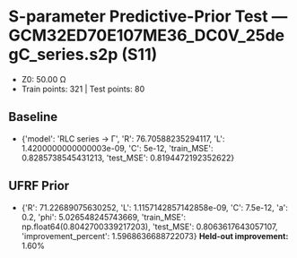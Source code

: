 # S-parameter Predictive-Prior Test — GCM32ED70E107ME36_DC0V_25degC_series.s2p (S11)
- Z0: 50.00 Ω
- Train points: 321  |  Test points: 80

## Baseline
- {'model': 'RLC series -> Γ', 'R': 76.70588235294117, 'L': 1.4200000000000003e-09, 'C': 5e-12, 'train_MSE': 0.8285738545431213, 'test_MSE': 0.8194472192352622}

## UFRF Prior
- {'R': 71.22689075630252, 'L': 1.1157142857142858e-09, 'C': 7.5e-12, 'a': 0.2, 'phi': 5.026548245743669, 'train_MSE': np.float64(0.8042700339217203), 'test_MSE': 0.8063617643057107, 'improvement_percent': 1.5968636688722073}
**Held-out improvement:** 1.60%